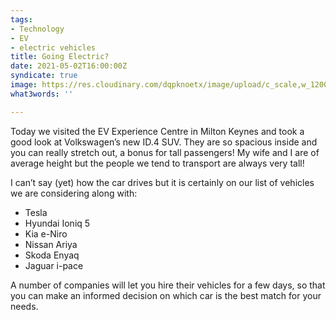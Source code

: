 ```yaml
---
tags:
- Technology
- EV
- electric vehicles
title: Going Electric?
date: 2021-05-02T16:00:00Z
syndicate: true
image: https://res.cloudinary.com/dqpknoetx/image/upload/c_scale,w_1200/v1619987266/031EDBD6-E210-4E7D-B543-CD5D40B885FA_hain8u.jpg
what3words: ''

---
```

Today we visited the EV Experience Centre in Milton Keynes and took a good look at Volkswagen’s new ID.4 SUV. They are so spacious inside and you can really stretch out, a bonus for tall passengers! My wife and I are of average height but the people we tend to transport are always very tall!

I can’t say (yet) how the car drives but it is certainly on our list of vehicles we are considering along with:

* Tesla
* Hyundai Ioniq 5
* Kia e-Niro 
* Nissan Ariya 
* Skoda Enyaq
* Jaguar i-pace 

A number of companies will let you hire their vehicles for a few days, so that you can make an informed decision on which car is the best match for your needs.